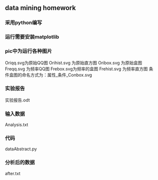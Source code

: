 ## data mining homework
### 采用python编写
### 运行需要安装matplotlib
### pic中为运行各种图片
Oriqq.svg为原始QQ图
Orihist.svg 为原始直方图
Oribox.svg 为原始盒图
Freqq.svg 为频率QQ图
Frebox.svg为频率的盒图
Frehist.svg 为频率直方图
条件盒图的命名方式为：属性_条件_Conbox.svg
### 实验报告
实验报告.odt
### 输入数据
Analysis.txt
### 代码
dataAbstract.py 
### 分析后的数据
after.txt





